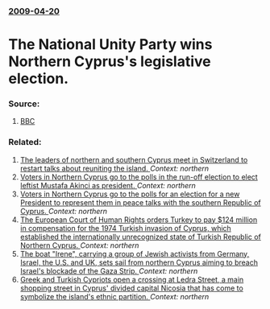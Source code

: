 ### [2009-04-20](/news/2009/04/20/index.md)

#  The National Unity Party wins Northern Cyprus's legislative election. 




### Source:

1. [BBC](http://news.bbc.co.uk/2/hi/europe/8004534.stm)

### Related:

1. [The leaders of northern and southern Cyprus meet in Switzerland to restart talks about reuniting the island. ](/news/2016/11/7/the-leaders-of-northern-and-southern-cyprus-meet-in-switzerland-to-restart-talks-about-reuniting-the-island.md) _Context: northern_
2. [Voters in Northern Cyprus go to the polls in the run-off election to elect leftist Mustafa Akinci as president. ](/news/2015/04/26/voters-in-northern-cyprus-go-to-the-polls-in-the-run-off-election-to-elect-leftist-mustafa-aka-nca-as-president.md) _Context: northern_
3. [Voters in Northern Cyprus go to the polls for an election for a new President to represent them in peace talks with the southern Republic of Cyprus. ](/news/2015/04/19/voters-in-northern-cyprus-go-to-the-polls-for-an-election-for-a-new-president-to-represent-them-in-peace-talks-with-the-southern-republic-of.md) _Context: northern_
4. [The European Court of Human Rights orders Turkey to pay $124 million in compensation for the 1974 Turkish invasion of Cyprus, which established the internationally unrecognized state of Turkish Republic of Northern Cyprus. ](/news/2014/05/12/the-european-court-of-human-rights-orders-turkey-to-pay-124-million-in-compensation-for-the-1974-turkish-invasion-of-cyprus-which-establis.md) _Context: northern_
5. [The boat "Irene", carrying a group of Jewish activists from Germany, Israel, the U.S. and UK, sets sail from northern Cyprus aiming to breach Israel's blockade of the Gaza Strip. ](/news/2010/09/26/the-boat-irene-carrying-a-group-of-jewish-activists-from-germany-israel-the-u-s-and-uk-sets-sail-from-northern-cyprus-aiming-to-breac.md) _Context: northern_
6. [ Greek and Turkish Cypriots open a crossing at Ledra Street, a main shopping street in Cyprus' divided capital Nicosia that has come to symbolize the island's ethnic partition. ](/news/2008/04/3/greek-and-turkish-cypriots-open-a-crossing-at-ledra-street-a-main-shopping-street-in-cyprus-divided-capital-nicosia-that-has-come-to-symb.md) _Context: northern_
